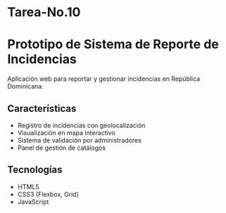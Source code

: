 # Tarea-No.10
# Prototipo de Sistema de Reporte de Incidencias
Aplicación web para reportar y gestionar incidencias en República Dominicana.

## Características
- Registro de incidencias con geolocalización
- Visualización en mapa interactivo
- Sistema de validación por administradores
- Panel de gestión de catálogos

## Tecnologías
- HTML5
- CSS3 (Flexbox, Grid)
- JavaScript
